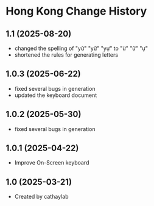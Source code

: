 Hong Kong Change History
====================

1.1 (2025-08-20)
----------------
* changed the spelling of "yừ" "yữ" "yự" to "ừ" "ữ" "ự"
* shortened the rules for generating letters

1.0.3 (2025-06-22)
----------------
* fixed several bugs in generation
* updated the keyboard document

1.0.2 (2025-05-30)
----------------
* fixed several bugs in generation

1.0.1 (2025-04-22)
----------------
* Improve On-Screen keyboard

1.0 (2025-03-21)
----------------
* Created by cathaylab
